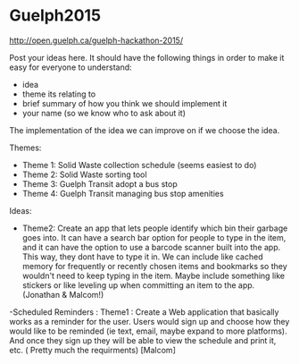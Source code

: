 # Guelph2015

http://open.guelph.ca/guelph-hackathon-2015/

Post your ideas here. It should have the following things in order to make it easy for everyone to understand:
- idea
- theme its relating to
- brief summary of how you think we should implement it
- your name (so we know who to ask about it)

The implementation of the idea we can improve on if we choose the idea.

Themes:
- Theme 1: Solid Waste collection schedule (seems easiest to do)
- Theme 2: Solid Waste sorting tool
- Theme 3: Guelph Transit adopt a bus stop
- Theme 4: Guelph Transit managing bus stop amenities 

Ideas:
- Theme2: Create an app that lets people identify which bin their garbage goes into. It can have a search bar option for people to type in the item, and it can have the option to use a barcode scanner built into the app. This way, they dont have to type it in. We can include like cached memory for frequently or recently chosen items and bookmarks so they wouldn't need to keep typing in the item. Maybe include something like stickers or like leveling up when committing an item to the app. (Jonathan & Malcom!)

-Scheduled Reminders : Theme1 : Create a Web application that basically works as a reminder for the user. Users would sign up and choose how they would like to be reminded (ie text, email, maybe expand to more platforms). And once they sign up they will be able to view the schedule and print it, etc. ( Pretty much the requirments) [Malcom]
